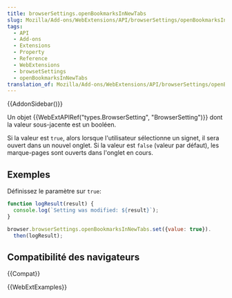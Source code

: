 ```yaml
---
title: browserSettings.openBookmarksInNewTabs
slug: Mozilla/Add-ons/WebExtensions/API/browserSettings/openBookmarksInNewTabs
tags:
  - API
  - Add-ons
  - Extensions
  - Property
  - Reference
  - WebExtensions
  - browsetSettings
  - openBookmarksInNewTabs
translation_of: Mozilla/Add-ons/WebExtensions/API/browserSettings/openBookmarksInNewTabs
---
```


{{AddonSidebar()}}

Un objet {{WebExtAPIRef("types.BrowserSetting", "BrowserSetting")}} dont la valeur sous-jacente est un booléen.

Si la valeur est `true`, alors lorsque l'utilisateur sélectionne un signet, il sera ouvert dans un nouvel onglet. Si la valeur est `false` (valeur par défaut), les marque-pages sont ouverts dans l'onglet en cours.

## Exemples

Définissez le paramètre sur `true`:

```js
function logResult(result) {
  console.log(`Setting was modified: ${result}`);
}

browser.browserSettings.openBookmarksInNewTabs.set({value: true}).
  then(logResult);
```

## Compatibilité des navigateurs

{{Compat}}

{{WebExtExamples}}

